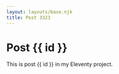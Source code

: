 ```yaml
---
layout: layouts/base.njk
title: Post 3323
---
```


# Post {{ id }}

This is post {{ id }} in my Eleventy project.
